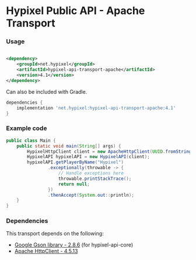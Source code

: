 Hypixel Public API - Apache Transport
======

### Usage

```xml

<dependency>
    <groupId>net.hypixel</groupId>
    <artifactId>hypixel-api-transport-apache</artifactId>
    <version>4.1</version>
</dependency>
```

Can also be included with Gradle.

```gradle
dependencies {
    implementation 'net.hypixel:hypixel-api-transport-apache:4.1'
}
```

### Example code

```java
public class Main {
    public static void main(String[] args) {
        HypixelHttpClient client = new ApacheHttpClient(UUID.fromString("your-api-key-here"));
        HypixelAPI hypixelAPI = new HypixelAPI(client);
        hypixelAPI.getPlayerByName("Hypixel")
                .exceptionally(throwable -> {
                    // Handle exceptions here
                    throwable.printStackTrace();
                    return null;
                })
                .thenAccept(System.out::println);
    }
}
```

### Dependencies

This transport depends on the following:

* [Google Gson library - 2.8.6](https://mvnrepository.com/artifact/com.google.code.gson/gson) (for hypixel-api-core)
* [Apache HttpClient - 4.5.13](https://mvnrepository.com/artifact/org.apache.httpcomponents/httpclient)